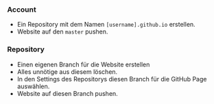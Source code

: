 ### Account
- Ein Repository mit dem Namen `[username].github.io` erstellen.
- Website auf den `master` pushen.

### Repository
- Einen eigenen Branch für die Website erstellen
- Alles unnötige aus diesem löschen.
- In den Settings des Repositorys diesen Branch für die GitHub Page auswählen.
- Website auf diesen Branch pushen.
